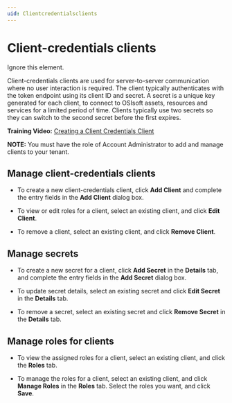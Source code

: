```yaml
---
uid: Clientcredentialsclients
---
```


# Client-credentials clients

Ignore this element.

Client-credentials clients are used for server-to-server communication where no user interaction is required. The client typically authenticates with the token endpoint using its client ID and secret. A secret is a unique key generated for each client, to connect to OSIsoft assets, resources and services for a limited period of time. Clients typically use two secrets so they can switch to the second secret before
the first expires.

**Training Video:** [Creating a Client Credentials Client](https://www.youtube.com/watch?v=JPWy0ZX9niU)

**NOTE:** You must have the role of Account Administrator to add and manage clients to your tenant.

## Manage client-credentials clients

* To create a new client-credentials client, click **Add Client** and complete the entry fields in the **Add Client** dialog box.

* To view or edit roles for a client, select an existing client, and click **Edit Client**.

* To remove a client, select an existing client, and click **Remove Client**.

## Manage secrets

* To create a new secret for a client, click **Add Secret** in the **Details** tab, and complete the entry fields in the **Add Secret** dialog box.

* To update secret details, select an existing secret and click **Edit Secret** in the **Details** tab.

* To remove a secret, select an existing secret and click **Remove Secret** in the **Details** tab.

## Manage roles for clients

* To view the assigned roles for a client, select an existing client, and click the **Roles** tab.

* To manage the roles for a client, select an existing client, and click **Manage Roles** in the **Roles** tab. Select the roles you want, and click **Save**.
